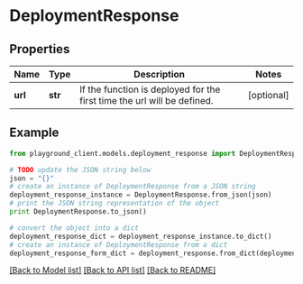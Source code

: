 # DeploymentResponse


## Properties
Name | Type | Description | Notes
------------ | ------------- | ------------- | -------------
**url** | **str** | If the function is deployed for the first time the url will be defined. | [optional] 

## Example

```python
from playground_client.models.deployment_response import DeploymentResponse

# TODO update the JSON string below
json = "{}"
# create an instance of DeploymentResponse from a JSON string
deployment_response_instance = DeploymentResponse.from_json(json)
# print the JSON string representation of the object
print DeploymentResponse.to_json()

# convert the object into a dict
deployment_response_dict = deployment_response_instance.to_dict()
# create an instance of DeploymentResponse from a dict
deployment_response_form_dict = deployment_response.from_dict(deployment_response_dict)
```
[[Back to Model list]](../README.md#documentation-for-models) [[Back to API list]](../README.md#documentation-for-api-endpoints) [[Back to README]](../README.md)


